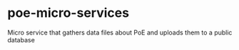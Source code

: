 # poe-micro-services
Micro service that gathers data files about PoE and uploads them to a public database
